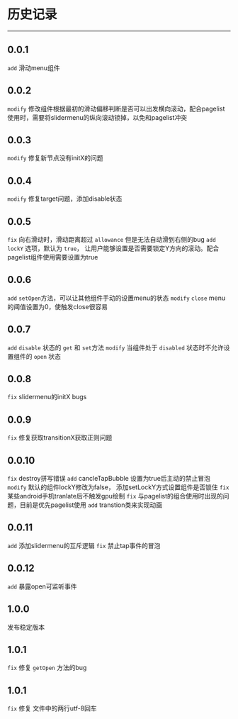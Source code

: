 # 历史记录

---


## 0.0.1

`add` 滑动menu组件


## 0.0.2

`modify` 修改组件根据最初的滑动偏移判断是否可以出发横向滚动，配合pagelist使用时，需要将slidermenu的纵向滚动锁掉，以免和pagelist冲突

## 0.0.3

`modify` 修复新节点没有initX的问题


## 0.0.4

`modify` 修复target问题，添加disable状态


## 0.0.5

`fix` 向右滑动时，滑动距离超过 `allowance` 但是无法自动滑到右侧的bug
`add` `lockY` 选项，默认为 `true`， 让用户能够设置是否需要锁定Y方向的滚动。配合pagelist组件使用需要设置为true

## 0.0.6

`add` `setOpen`方法，可以让其他组件手动的设置menu的状态
`modify` `close` menu的阈值设置为0，使触发close很容易


## 0.0.7

`add` `disable` 状态的 `get` 和 `set`方法
`modify` 当组件处于 `disabled` 状态时不允许设置组件的 `open` 状态

## 0.0.8

`fix` slidermenu的initX bugs

## 0.0.9

`fix` 修复获取transitionX获取正则问题

## 0.0.10

`fix` destroy拼写错误
`add` cancleTapBubble 设置为true后主动的禁止冒泡
`modify` 默认的组件lockY修改为false， 添加setLockY方式设置组件是否锁住
`fix` 某些android手机tranlate后不触发gpu绘制
`fix` 与pagelist的组合使用时出现的问题，目前是优先pagelist使用
`add` transtion类来实现动画


## 0.0.11
`add` 添加slidermenu的互斥逻辑
`fix` 禁止tap事件的冒泡

## 0.0.12
`add` 暴露open可监听事件

## 1.0.0

发布稳定版本

## 1.0.1

`fix` 修复 `getOpen` 方法的bug

## 1.0.1

`fix` 修复 文件中的两行utf-8回车
